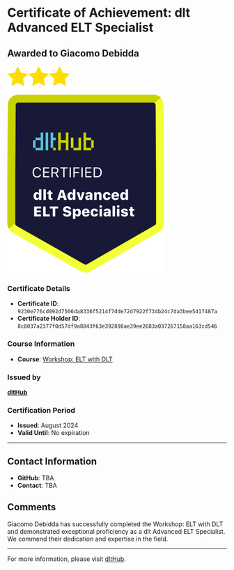 
# Certificate of Achievement: dlt Advanced ELT Specialist

## Awarded to **Giacomo Debidda**

<img src="../badges/star.png" width="48"><img src="../badges/star.png" width="48"><img src="../badges/star.png" width="48">

![Course Image](../badges/advanced_etl_specialist.png)

### Certificate Details
- **Certificate ID**: `9230e776cd092d7506da8336f5214f7dde72d7922f734b24c7da3bee5417487a`
- **Certificate Holder ID**: `8c8037a2377f0d57df9a8843f63e392898ae39ee2683a037267158aa163cd546`

### Course Information
- **Course**: [Workshop: ELT with DLT](https://github.com/dlt-hub/dlthub-education/tree/main/workshops/workshop_august_2024)

### Issued by
[**dltHub**](https://dlthub.com/) 

### Certification Period
- **Issued**: August 2024
- **Valid Until**: No expiration

---

## Contact Information
- **GitHub**: TBA
- **Contact**: TBA

## Comments
Giacomo Debidda has successfully completed the Workshop: ELT with DLT and demonstrated exceptional proficiency as a dlt Advanced ELT Specialist. We commend their dedication and expertise in the field.

---

For more information, please visit [dltHub](https://dlthub.com/).
    